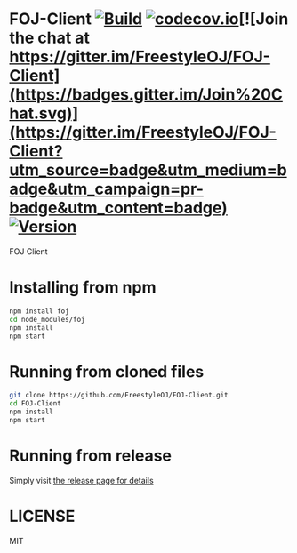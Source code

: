 # FOJ-Client [![Build](https://travis-ci.org/FreestyleOJ/FOJ-Client.svg?branch=master)](htts://travis-ci.org/FreestyleOJ/FOJ-Client/builds) [![codecov.io](https://codecov.io/github/FreestyleOJ/FOJ-Client/coverage.svg?branch=master)](https://codecov.io/github/FreestyleOJ/FOJ-Client?branch=master)[![Join the chat at https://gitter.im/FreestyleOJ/FOJ-Client](https://badges.gitter.im/Join%20Chat.svg)](https://gitter.im/FreestyleOJ/FOJ-Client?utm_source=badge&utm_medium=badge&utm_campaign=pr-badge&utm_content=badge) [![Version](https://img.shields.io/npm/v/foj.svg?style=flat-square)](https://www.npmjs.com/package/foj)

FOJ Client

# Installing from npm

```bash
npm install foj
cd node_modules/foj
npm install
npm start
```

# Running from cloned files

```bash
git clone https://github.com/FreestyleOJ/FOJ-Client.git
cd FOJ-Client
npm install
npm start
```

# Running from release

Simply visit [the release page for details](https://github.com/FreestyleOJ/FOJ-Client/releases)

# LICENSE

MIT

